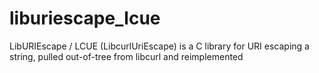 # liburiescape_lcue
LibURIEscape / LCUE (LibcurlUriEscape) is a C library for URI escaping a string, pulled out-of-tree from libcurl and reimplemented
